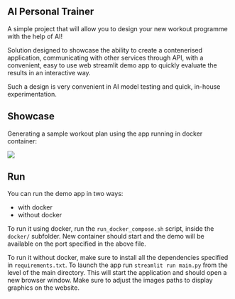 ## AI Personal Trainer
A simple project that will allow you to design your new workout programme with the help of AI!

Solution designed to showcase the ability to create a contenerised application, communicating with other services through API, with a convenient, easy to use web streamlit demo app to quickly evaluate the results in an interactive way.

Such a design is very convenient in AI model testing and quick, in-house experimentation.

## Showcase
Generating a sample workout plan using the app running in docker container:

<img src="https://github.com/fzarnecki/ai_personal_trainer/blob/main/data/images/showcase.gif">

## Run
You can run the demo app in two ways:
- with docker
- without docker

To run it using docker, run the ```run_docker_compose.sh``` script, inside the ```docker/``` subfolder. New container should start and the demo will be available on the port specified in the above file.

To run it without docker, make sure to install all the dependencies specified in ```requirements.txt```. To launch the app run ```streamlit run main.py``` from the level of the main directory. This will start the application and should open a new browser window. Make sure to adjust the images paths to display graphics on the website.